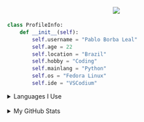 <p align="center">
    <img src="https://readme-typing-svg.herokuapp.com?font=Fira+Code&pause=1000&color=6F0076&width=435&lines=Ola%2C+bem+vindo+ao+meu+perfil;hi%2C+welcome+to+my+profile">
</p>

```py
class ProfileInfo:
    def __init__(self):
        self.username = "Pablo Borba Leal"
        self.age = 22
        self.location = "Brazil"
        self.hobby = "Coding"
        self.mainlang = "Python"
        self.os = "Fedora Linux"
        self.ide = "VSCodium"
  ```
<details>
    <summary>Languages I Use</summary>
    <br>
    <figure align="center">
        <h3 align="center">Programming</h3>
        <img align="center" alt="Python" height="60" width="80" src="https://raw.githubusercontent.com/devicons/devicon/master/icons/python/python-original-wordmark.svg">
        <img align="center" alt="R" height="60" width="80" src="https://raw.githubusercontent.com/devicons/devicon/master/icons/r/r-original.svg">
        <img align="center" alt="C" height="60" width="80" src="https://raw.githubusercontent.com/devicons/devicon/master/icons/c/c-original.svg">
        <img align="center" alt="Java" height="60" width="80" src="https://raw.githubusercontent.com/devicons/devicon/master/icons/java/java-original-wordmark.svg">
        <img align="center" alt="Assembly" height="60" width="80" src="https://user-images.githubusercontent.com/103866722/177873824-ac727cae-29d5-406d-87de-93bb2bf21f02.png">
        <img align="center" alt="Arduino" height="60" width="80" src="https://raw.githubusercontent.com/devicons/devicon/master/icons/arduino/arduino-original-wordmark.svg">
    </figure>
    <br>
    <figure align="center">
        <h3 align="center">Web Development</h3>
        <img align="center" alt="HTML" height="60" width="80" src="https://github.com/devicons/devicon/raw/master/icons/html5/html5-original-wordmark.svg">
        <img align="center" alt="CSS" height="60" width="80" src="https://github.com/devicons/devicon/raw/master/icons/css3/css3-original-wordmark.svg">
    </figure>
    <br>
    <figure align="center">
        <h3 align="center">Operating Systems</h3>
        <img align="center" alt="Linux" height="60" width="80" src="https://raw.githubusercontent.com/devicons/devicon/master/icons/linux/linux-original.svg">
        <img align="center" alt="Windows" height="60" width="80" src="https://github.com/devicons/devicon/raw/master/icons/windows8/windows8-original.svg">
</details>
<br>
<details>
    <summary>My GitHub Stats</summary>
    <br>
    <p align="center">
        <img width="300px" height="130px" src="https://github-readme-stats.vercel.app/api?username=pabloleal2000&show_icons=true&theme=tokyonight&include_all_commits=true&hide_border=true"></img>
        <img width="300px" height="130px" src="https://github-readme-streak-stats.herokuapp.com/?user=pabloleal2000&theme=tokyonight&hide_border=true"></img>
    </p>
    <p align="center">
        <img width="300px" height="135px"src="https://github-readme-stats.vercel.app/api/top-langs/?username=pabloleal2000&layout=compact&theme=tokyonight&hide_border=true&langs_count=10"></img>
    </p>

</details>
